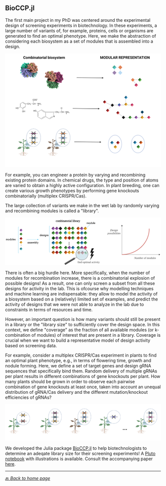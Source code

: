 ## BioCCP.jl

The first main project in my PhD was centered around the experimental design of screening experiments in biotechnology. 
In these experiments, a large number of variants of, for example, proteins, cells or organisms are generated to find an optimal phenotype. 
Here, we make the abstraction of considering each biosystem as a set of modules that is assembled into a design. 

<p align="center">
  <img src="images/abstraction.png" width="600"/>
</p>

For example, you can engineer a protein by varying and recombining existing protein domains. 
In chemical drugs, the type and position of atoms are varied to obtain a highly active configuration.
In plant breeding, one can create various growth phenotypes by performing gene knockouts combinatorially (multiplex CRISPR/Cas).

The large collection of variants we make in the wet lab by randomly varying and recombining modules is called a "library". 

<p align="center">
  <img src="images/designgeneration.PNG" width="800"/>
</p>

There is often a big hurdle here. More specifically, when the number of modules for recombination increase, there is a combinatorial explosion of possible designs!
As a result, one can only screen a subset from all these designs for activity in the lab. This is ofcourse why modelling techniques and machine learning are indispensable: they allow to model the activity of a biosystem based on a (relatively) limited set of examples, and predict the activity of designs that we were not able to analyze in the lab due to constraints in terms of resources and time.

However, an important question is how many variants should still  be present in a library or the "library size" to sufficiently cover the design space. 
In this context, we define "coverage" as the fraction of all available modules (or k-combination of modules) of interest that are present in a library.
Coverage is crucial when we want to build a representative model of design activity based on screening data.

For example, consider a multiplex CRISPR/Cas experiment in plants to find an optimal plant phenotype, e.g., in terms of flowering time, growth and nodule forming. Here, we define a set of target genes and design gRNA sequences that specifically bind them. Random delivery of multiple gRNAs per plant results in different combinations of gene knockouts per plant.
How many plants should be grown in order to observe each pairwise combination of gene knockouts at least once, taken into account an unequal distribution of gRNA/Cas delivery and the different mutation/knockout efficiencies of gRNAs?

<p align="center">
  <img src="images/knockouts.PNG" width="800"/>
</p>

We developed the Julia package [BioCCP.jl](https://github.com/kirstvh/BioCCP.jl) to help biotechnologists to determine an adeqate library size for their screening experiments!
A [Pluto notebook](https://kirstvh.github.io/BioCCP_Case_Study_html) with illustrations is available. Consult the accompanying paper [here](https://academic.oup.com/bioinformatics/article-abstract/38/4/1144/6425668?redirectedFrom=fulltext).

---------------------------
 
  [🔙 *Back to home page*](https://kirstvh.github.io)
